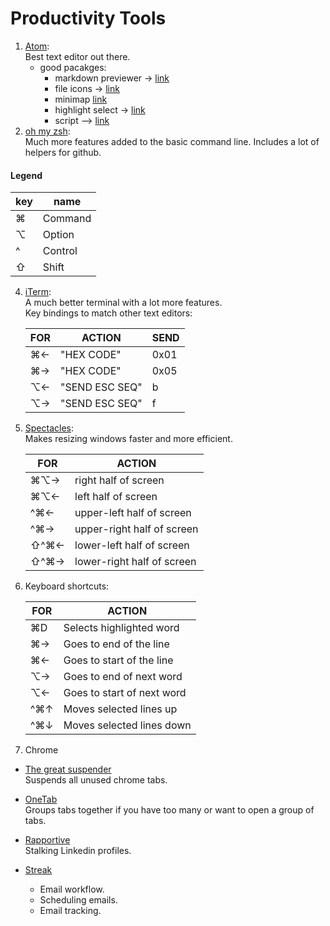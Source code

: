 # Productivity Tools

1. [Atom](https://atom.io):  
	Best text editor out there.
    * good pacakges:
		* markdown previewer -> [link](https://atom.io/packages/markdown-preview-plus)
		* file icons -> [link](https://atom.io/packages/file-icons)
		* minimap [link](https://atom.io/packages/minimap)
		* highlight select -> [link](https://atom.io/packages/highlight-selected)
		* script --> [link](https://atom.io/packages/script)
2. [oh my zsh](https://github.com/robbyrussell/oh-my-zsh):  
	Much more features added to the basic command line. Includes a lot of helpers for github.

#### Legend

|key|name     |
|-|-----------|
|⌘|Command		|
|⌥|Option			|
|^|Control		|
|⇧|Shift			|

4. [iTerm](https://www.iterm2.com):  
	A much better terminal with a lot more features.  
    Key bindings to match other text editors:

	|FOR  |ACTION        |SEND|
	|-----|--------------|----|
	|⌘←   |"HEX CODE"    |0x01|
	|⌘→   |"HEX CODE"    |0x05|
	|⌥←   |"SEND ESC SEQ"|b   |
	|⌥→   |"SEND ESC SEQ"|f   |

5. [Spectacles](https://www.spectacleapp.com):  
	Makes resizing windows faster and more efficient.

	|FOR    |ACTION                     |
	|-------|---------------------------|
	|⌘⌥→    |right half of screen   		|
	|⌘⌥←    |left half of screen   			|
	|^⌘←    |upper-left half of screen	|
	|^⌘→    |upper-right half of screen |
	|⇧^⌘←   |lower-left half of screen  |
	|⇧^⌘→   |lower-right half of screen |

6. Keyboard shortcuts:

	|FOR  |ACTION                      |
	|-----|----------------------------|
	|⌘D   |Selects highlighted word    |
	|⌘→   |Goes to end of the line     |
	|⌘←   |Goes to start of the line   |
	|⌥→   |Goes to end of next word    |
	|⌥←   |Goes to start of next word  |
	|^⌘↑  |Moves selected lines up     |
	|^⌘↓  |Moves selected lines down   |

7. Chrome

* [The great suspender](https://chrome.google.com/webstore/detail/the-great-suspender/klbibkeccnjlkjkiokjodocebajanakg/related?hl=en)  
	Suspends all unused chrome tabs.
* [OneTab](https://chrome.google.com/webstore/detail/onetab/chphlpgkkbolifaimnlloiipkdnihall?hl=en)  
	Groups tabs together if you have too many or want to open a group of tabs.

* [Rapportive](https://chrome.google.com/webstore/detail/rapportive/hihakjfhbmlmjdnnhegiciffjplmdhin)  
	Stalking Linkedin profiles.

* [Streak](https://www.streak.com/)  
	* Email workflow.
	* Scheduling emails.
	* Email tracking.
